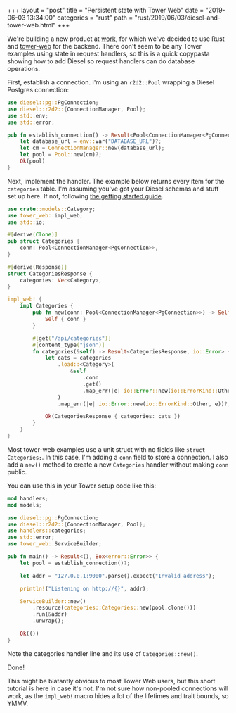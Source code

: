 +++
layout = "post"
title = "Persistent state with Tower Web"
date = "2019-06-03 13:34:00"
categories = "rust"
path = "rust/2019/06/03/diesel-and-tower-web.html"
+++

We're building a new product at [work](https://repositive.io/), for which we've decided to use Rust
and [tower-web](https://crates.io/crates/tower-web) for the backend. There don't seem to be any
Tower examples using state in request handlers, so this is a quick copypasta showing how to add
Diesel so request handlers can do database operations.

First, establish a connection. I'm using an `r2d2::Pool` wrapping a Diesel Postgres connection:

```rust
use diesel::pg::PgConnection;
use diesel::r2d2::{ConnectionManager, Pool};
use std::env;
use std::error;

pub fn establish_connection() -> Result<Pool<ConnectionManager<PgConnection>>, Box<error::Error>> {
    let database_url = env::var("DATABASE_URL")?;
    let cm = ConnectionManager::new(database_url);
    let pool = Pool::new(cm)?;
    Ok(pool)
}
```

Next, implement the handler. The example below returns every item for the `categories` table. I'm
assuming you've got your Diesel schemas and stuff set up here. If not, following
[the getting started guide](http://diesel.rs/guides/getting-started/).

```rust
use crate::models::Category;
use tower_web::impl_web;
use std::io;

#[derive(Clone)]
pub struct Categories {
    conn: Pool<ConnectionManager<PgConnection>>,
}

#[derive(Response)]
struct CategoriesResponse {
    categories: Vec<Category>,
}

impl_web! {
    impl Categories {
        pub fn new(conn: Pool<ConnectionManager<PgConnection>>) -> Self {
            Self { conn }
        }

        #[get("/api/categories")]
        #[content_type("json")]
        fn categories(&self) -> Result<CategoriesResponse, io::Error> {
            let cats = categories
                .load::<Category>(
                    &self
                        .conn
                        .get()
                        .map_err(|e| io::Error::new(io::ErrorKind::Other, e))?,
                )
                .map_err(|e| io::Error::new(io::ErrorKind::Other, e))?;

            Ok(CategoriesResponse { categories: cats })
        }
    }
}

```

Most tower-web examples use a unit struct with no fields like `struct Categories;`. In this case,
I'm adding a `conn` field to store a connection. I also add a `new()` method to create a new
`Categories` handler without making `conn` public.

You can use this in your Tower setup code like this:

```rust
mod handlers;
mod models;

use diesel::pg::PgConnection;
use diesel::r2d2::{ConnectionManager, Pool};
use handlers::categories;
use std::error;
use tower_web::ServiceBuilder;

pub fn main() -> Result<(), Box<error::Error>> {
    let pool = establish_connection()?;

    let addr = "127.0.0.1:9000".parse().expect("Invalid address");

    println!("Listening on http://{}", addr);

    ServiceBuilder::new()
        .resource(categories::Categories::new(pool.clone()))
        .run(&addr)
        .unwrap();

    Ok(())
}

```

Note the categories handler line and its use of `Categories::new()`.

Done!

This might be blatantly obvious to most Tower Web users, but this short tutorial is here in case
it's not. I'm not sure how non-pooled connections will work, as the `impl_web!` macro hides a lot of
the lifetimes and trait bounds, so YMMV.

